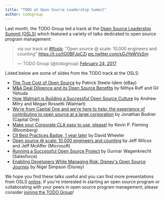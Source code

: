 ```yaml
---
title: "TODO at Open Source Leadership Summit"
author: todogroup
---
```


Last month, the TODO Group led a track at the [Open Source Leadership Summit (OSLS)](http://events.linuxfoundation.org/events/open-source-leadership-summit)
which featured a variety of talks dedicated to open source program management:

<blockquote class="twitter-tweet" data-lang="en"><p lang="en" dir="ltr">via our track at <a href="https://twitter.com/hashtag/lfosls?src=hash">#lfosls</a>: &quot;Open source @ scale: 10,000 engineers and counting&quot; <a href="https://t.co/tG0BFJpCZj">https://t.co/tG0BFJpCZj</a> <a href="https://t.co/sGJYeWVsSm">pic.twitter.com/sGJYeWVsSm</a></p>&mdash; TODO Group (@todogroup) <a href="https://twitter.com/todogroup/status/835172058166349824">February 24, 2017</a></blockquote>
<script async src="//platform.twitter.com/widgets.js" charset="utf-8"></script>

Listed below are some of slides from the TODO track at the OSLS:

* [The True Cost of Open Source](http://events.linuxfoundation.org/sites/events/files/slides/The%20True%20Cost%20of%20Open%20Source.pdf) by Patrick Steele-Idem (eBay)
* [M&A Deal Diligence and its Open Source Benefits](http://events.linuxfoundation.org/sites/events/files/slides/OSPO%20%2B%20M%26A.pdf) by Nithya Ruff and Gil Yehuda
* [How Walmart is Building a Successful Open Source Culture](http://events.linuxfoundation.org/sites/events/files/slides/Walmart%20Linux%20Presentation.pdf) by Andrew Mitry and Megan Rossetti (Walmart)
* [We're from Capital One and we're here to help: the experience of contributing to open source at a large corporation](http://events.linuxfoundation.org/sites/events/files/slides/LGTM%20Slides.pdf) by Jonathan Bodner (Capital One)
* [Make your Corporate CLA easy to use, please!](http://events.linuxfoundation.org/sites/events/files/slides/osls.pdf) by Kevin P. Fleming (Bloomberg)
* [CII Best Practices Badge, 1 year later](http://events.linuxfoundation.org/sites/events/files/slides/cii-bp-badge-2017.pdf) by David Wheeler
* [Open source @ scale: 10,000 engineers and counting](http://events.linuxfoundation.org/sites/events/files/slides/OSLC_opensource%20at%20scale.pdf) by Jeff Wilcox and Jeff McAffer (Microsoft)
* [Running a Successful Open Source Project](http://events.linuxfoundation.org/sites/events/files/slides/Running%20a%20Succesful%20Open%20Source%20Project%20-%20Slides.pdf) by Gunnar Wagenknecht (Salesforce)
* [Enabling Developers While Managing Risk: Disney's Open Source Journey](http://events.linuxfoundation.org/sites/events/files/slides/Disney%27s%20Open%20Source%20Journey.pdf) by Nigel Simpson (Disney)

We hope you find these talks useful and you can find more presentations from OSLS [online](http://events.linuxfoundation.org/events/open-source-leadership-summit/program/slides). If you're interested in starting an open source program or collaborating with your peers in open source program management, please consider [joining the TODO Group](http://todogroup.org/join/)!
